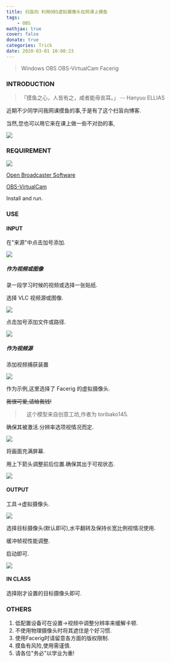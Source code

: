 ```yaml
---
title: 扫盲向 利用OBS虚拟摄像头在网课上摸鱼
tags:
	- OBS
mathjax: true
cover: false
donate: true
categories: Trick
date: 2020-03-01 10:08:23
---
```


> Windows OBS OBS-VirtualCam Facerig

<!--more-->

### INTRODUCTION
> 「摸鱼之心，人皆有之，咸者能毋丧耳。」    -- Hanyuu ELLIAS

近期不少同学问我网课摸鱼的事,于是有了这个扫盲向博客.

当然,您也可以用它来在课上做一些不对劲的事,

<fancybox>

![](https://cdn.jsdelivr.net/gh/novaELLIAS/CDN_for_ND@2.2.32/img/OBS_internet_class/10.png)

</fancybox>

### REQUIREMENT

![](https://cdn.jsdelivr.net/gh/novaELLIAS/CDN_for_ND/img/OBS_internet_class/1.png)

[Open Broadcaster Software](https://obsproject.com/)

[OBS-VirtualCam](https://obsproject.com/forum/resources/obs-virtualcam.539/)

Install and run.

### USE
#### INPUT

在"来源"中点击加号添加.

<fancybox>

![](https://cdn.jsdelivr.net/gh/novaELLIAS/CDN_for_ND/img/OBS_internet_class/4.png)

</fancybox>

##### 作为视频或图像

录一段学习时候的视频或选择一张贴纸.

选择 VLC 视频源或图像.

<fancybox>

![](https://cdn.jsdelivr.net/gh/novaELLIAS/CDN_for_ND/img/OBS_internet_class/5.png)

</fancybox>

点击加号添加文件或路径.

<fancybox>

![](https://cdn.jsdelivr.net/gh/novaELLIAS/CDN_for_ND/img/OBS_internet_class/6.png)

</fancybox>

##### 作为视频源

添加视频捕获装置

<fancybox>

![](https://cdn.jsdelivr.net/gh/novaELLIAS/CDN_for_ND/img/OBS_internet_class/7.png)

</fancybox>

作为示例,这里选择了 Facerig 的虚拟摄像头.

~~我很可爱,请给我钱!~~

>　这个模型来自创意工坊,作者为 toribako145.

确保其被激活.分辨率选项视情况而定.

<fancybox>

![](https://cdn.jsdelivr.net/gh/novaELLIAS/CDN_for_ND/img/OBS_internet_class/8.png)

</fancybox>

将画面充满屏幕.

用上下箭头调整前后位置.确保其出于可视状态.

<fancybox>

![](https://cdn.jsdelivr.net/gh/novaELLIAS/CDN_for_ND/img/OBS_internet_class/9.png)

</fancybox>

#### OUTPUT

工具->虚拟摄像头.

<fancybox>

![](https://cdn.jsdelivr.net/gh/novaELLIAS/CDN_for_ND/img/OBS_internet_class/2.png)

</fancybox>

选择目标摄像头(默认即可),水平翻转及保持长宽比例视情况使用.

缓冲帧视性能调整.

启动即可.

<fancybox>

![](https://cdn.jsdelivr.net/gh/novaELLIAS/CDN_for_ND/img/OBS_internet_class/3.png)

</fancybox>

#### IN CLASS

选择刚才设置的目标摄像头即可.

### OTHERS

1. 低配置设备可在设置->视频中调整分辨率来缓解卡顿.
2. 不使用物理摄像头时将其遮住是个好习惯.
3. 使用Facerig时请留意各方面的版权限制.
4. 摸鱼有风险,使用需谨慎.
5. 请各位"务必"以学业为重!



